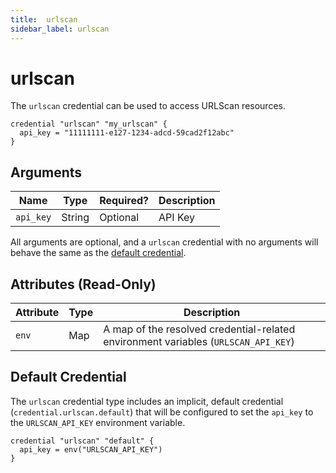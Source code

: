 ```yaml
---
title:  urlscan
sidebar_label: urlscan
---
```


# urlscan

The `urlscan` credential can be used to access URLScan resources.

```hcl
credential "urlscan" "my_urlscan" {
  api_key = "11111111-e127-1234-adcd-59cad2f12abc"
}
```

## Arguments

| Name            | Type    | Required?| Description
|-----------------|---------|----------|-------------------
| `api_key`       |  String | Optional | API Key

All arguments are optional, and a `urlscan` credential with no arguments will behave the same as the [default credential](#default-credential).

## Attributes (Read-Only)

| Attribute       | Type    | Description
|-----------------|---------|-----------------
| `env`           | Map     | A map of the resolved credential-related environment variables (`URLSCAN_API_KEY`)

## Default Credential

The `urlscan` credential type includes an implicit, default credential (`credential.urlscan.default`) that will be configured to set the `api_key` to the `URLSCAN_API_KEY` environment variable.

```hcl
credential "urlscan" "default" {
  api_key = env("URLSCAN_API_KEY")
}
```
